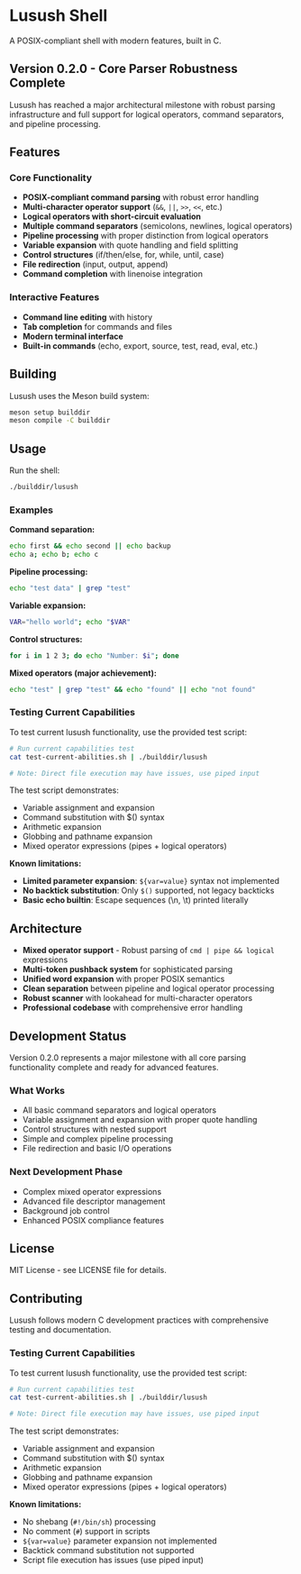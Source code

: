 # Lusush Shell

A POSIX-compliant shell with modern features, built in C.

## Version 0.2.0 - Core Parser Robustness Complete

Lusush has reached a major architectural milestone with robust parsing infrastructure and full support for logical operators, command separators, and pipeline processing.

## Features

### Core Functionality
- **POSIX-compliant command parsing** with robust error handling
- **Multi-character operator support** (`&&`, `||`, `>>`, `<<`, etc.)
- **Logical operators with short-circuit evaluation** 
- **Multiple command separators** (semicolons, newlines, logical operators)
- **Pipeline processing** with proper distinction from logical operators
- **Variable expansion** with quote handling and field splitting
- **Control structures** (if/then/else, for, while, until, case)
- **File redirection** (input, output, append)
- **Command completion** with linenoise integration

### Interactive Features
- **Command line editing** with history
- **Tab completion** for commands and files
- **Modern terminal interface** 
- **Built-in commands** (echo, export, source, test, read, eval, etc.)

## Building

Lusush uses the Meson build system:

```bash
meson setup builddir
meson compile -C builddir
```

## Usage

Run the shell:
```bash
./builddir/lusush
```

### Examples

**Command separation:**
```bash
echo first && echo second || echo backup
echo a; echo b; echo c
```

**Pipeline processing:**
```bash
echo "test data" | grep "test"
```

**Variable expansion:**
```bash
VAR="hello world"; echo "$VAR"
```

**Control structures:**
```bash
for i in 1 2 3; do echo "Number: $i"; done
```

**Mixed operators (major achievement):**
```bash
echo "test" | grep "test" && echo "found" || echo "not found"
```

### Testing Current Capabilities

To test current lusush functionality, use the provided test script:

```bash
# Run current capabilities test
cat test-current-abilities.sh | ./builddir/lusush

# Note: Direct file execution may have issues, use piped input
```

The test script demonstrates:
- Variable assignment and expansion
- Command substitution with $() syntax  
- Arithmetic expansion
- Globbing and pathname expansion
- Mixed operator expressions (pipes + logical operators)

**Known limitations:**
- **Limited parameter expansion**: `${var=value}` syntax not implemented
- **No backtick substitution**: Only `$()` supported, not legacy backticks
- **Basic echo builtin**: Escape sequences (\n, \t) printed literally

## Architecture

- **Mixed operator support** - Robust parsing of `cmd | pipe && logical` expressions
- **Multi-token pushback system** for sophisticated parsing
- **Unified word expansion** with proper POSIX semantics
- **Clean separation** between pipeline and logical operator processing
- **Robust scanner** with lookahead for multi-character operators
- **Professional codebase** with comprehensive error handling

## Development Status

Version 0.2.0 represents a major milestone with all core parsing functionality complete and ready for advanced features.

### What Works
- All basic command separators and logical operators
- Variable assignment and expansion with proper quote handling
- Control structures with nested support
- Simple and complex pipeline processing
- File redirection and basic I/O operations

### Next Development Phase
- Complex mixed operator expressions
- Advanced file descriptor management
- Background job control
- Enhanced POSIX compliance features

## License

MIT License - see LICENSE file for details.

## Contributing

Lusush follows modern C development practices with comprehensive testing and documentation.

### Testing Current Capabilities

To test current lusush functionality, use the provided test script:

```bash
# Run current capabilities test
cat test-current-abilities.sh | ./builddir/lusush

# Note: Direct file execution may have issues, use piped input
```

The test script demonstrates:
- Variable assignment and expansion
- Command substitution with $() syntax  
- Arithmetic expansion
- Globbing and pathname expansion
- Mixed operator expressions (pipes + logical operators)

**Known limitations:**
- No shebang (`#!/bin/sh`) processing
- No comment (`#`) support in scripts
- `${var=value}` parameter expansion not implemented
- Backtick command substitution not supported
- Script file execution has issues (use piped input)
